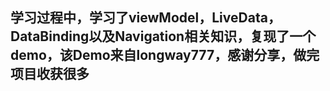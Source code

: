 ## 学习过程中，学习了viewModel，LiveData，DataBinding以及Navigation相关知识，复现了一个demo，该Demo来自longway777，感谢分享，做完项目收获很多
